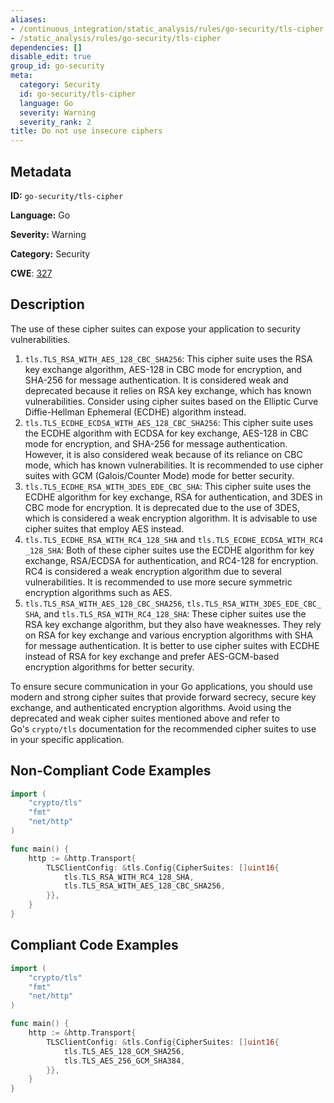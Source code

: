 ```yaml
---
aliases:
- /continuous_integration/static_analysis/rules/go-security/tls-cipher
- /static_analysis/rules/go-security/tls-cipher
dependencies: []
disable_edit: true
group_id: go-security
meta:
  category: Security
  id: go-security/tls-cipher
  language: Go
  severity: Warning
  severity_rank: 2
title: Do not use insecure ciphers
---
```

<!--  SOURCED FROM https://github.com/DataDog/datadog-static-analyzer-rule-docs -->


## Metadata
**ID:** `go-security/tls-cipher`

**Language:** Go

**Severity:** Warning

**Category:** Security

**CWE**: [327](https://cwe.mitre.org/data/definitions/327.html)

## Description
The use of these cipher suites can expose your application to security vulnerabilities.

1.  `tls.TLS_RSA_WITH_AES_128_CBC_SHA256`: This cipher suite uses the RSA key exchange algorithm, AES-128 in CBC mode for encryption, and SHA-256 for message authentication. It is considered weak and deprecated because it relies on RSA key exchange, which has known vulnerabilities. Consider using cipher suites based on the Elliptic Curve Diffie-Hellman Ephemeral (ECDHE) algorithm instead.
2.  `tls.TLS_ECDHE_ECDSA_WITH_AES_128_CBC_SHA256`: This cipher suite uses the ECDHE algorithm with ECDSA for key exchange, AES-128 in CBC mode for encryption, and SHA-256 for message authentication. However, it is also considered weak because of its reliance on CBC mode, which has known vulnerabilities. It is recommended to use cipher suites with GCM (Galois/Counter Mode) mode for better security.
3.  `tls.TLS_ECDHE_RSA_WITH_3DES_EDE_CBC_SHA`: This cipher suite uses the ECDHE algorithm for key exchange, RSA for authentication, and 3DES in CBC mode for encryption. It is deprecated due to the use of 3DES, which is considered a weak encryption algorithm. It is advisable to use cipher suites that employ AES instead.
4.  `tls.TLS_ECDHE_RSA_WITH_RC4_128_SHA` and `tls.TLS_ECDHE_ECDSA_WITH_RC4_128_SHA`: Both of these cipher suites use the ECDHE algorithm for key exchange, RSA/ECDSA for authentication, and RC4-128 for encryption. RC4 is considered a weak encryption algorithm due to several vulnerabilities. It is recommended to use more secure symmetric encryption algorithms such as AES.
5.  `tls.TLS_RSA_WITH_AES_128_CBC_SHA256`, `tls.TLS_RSA_WITH_3DES_EDE_CBC_SHA`, and `tls.TLS_RSA_WITH_RC4_128_SHA`: These cipher suites use the RSA key exchange algorithm, but they also have weaknesses. They rely on RSA for key exchange and various encryption algorithms with SHA for message authentication. It is better to use cipher suites with ECDHE instead of RSA for key exchange and prefer AES-GCM-based encryption algorithms for better security.

To ensure secure communication in your Go applications, you should use modern and strong cipher suites that provide forward secrecy, secure key exchange, and authenticated encryption algorithms. Avoid using the deprecated and weak cipher suites mentioned above and refer to Go's `crypto/tls` documentation for the recommended cipher suites to use in your specific application.


## Non-Compliant Code Examples
```go
import (
	"crypto/tls"
	"fmt"
	"net/http"
)

func main() {
	http := &http.Transport{
		TLSClientConfig: &tls.Config{CipherSuites: []uint16{
			tls.TLS_RSA_WITH_RC4_128_SHA,
			tls.TLS_RSA_WITH_AES_128_CBC_SHA256,
		}},
	}
}
```

## Compliant Code Examples
```go
import (
	"crypto/tls"
	"fmt"
	"net/http"
)

func main() {
	http := &http.Transport{
		TLSClientConfig: &tls.Config{CipherSuites: []uint16{
			tls.TLS_AES_128_GCM_SHA256,
			tls.TLS_AES_256_GCM_SHA384,
		}},
	}
}
```
